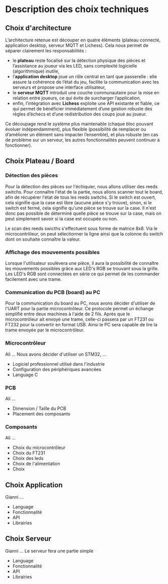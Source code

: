 # Description des choix techniques

## Choix d'architecture
 
L’architecture retenue est découper en quatre éléments (plateau connecté, application desktop, serveur MQTT et Lichess). Cela nous permet de séparer clairement les responsabilités :

* le **plateau** reste focalisé sur la détection physique des pièces et l’assistance au joueur via les LED, sans complexité logicielle (algorithmique) inutile,
* l’**application desktop** joue un rôle central en tant que passerelle : elle assure la cohérence de l’état du jeu, facilite la communication avec les serveurs et propose une interface utilisateur,
* le **serveur MQTT** introduit une couche communautaire pour la mise en relation entre joueurs, ce qui évite de surcharger l’application,
* enfin, l’intégration avec **Lichess** exploite une API existante et fiable, ce qui permet de bénéficier immédiatement d’une gestion robuste des règles d’échecs et d’une redistribution des coups joué au joueur.

Ce découpage rend le système plus maintenable (chaque bloc pouvant évoluer indépendamment), plus flexible (possibilité de remplacer ou d’améliorer un élément sans impacter l’ensemble), et plus robuste (en cas de problème sur un serveur, les autres fonctionnalités peuvent continuer à fonctionner).

## Choix Plateau / Board

### Détection des pièces

Pour la détection des pièces sur l'échiquier, nous allons utiliser des reeds switchs. Pour connaître l'état de la partie, nous allons scanner tout le board, afin de récupérer l'état de tous les reeds switchs. Si le switch est ouvert, cela signifie que la case est libre (aucune pièce s'y trouve), sinon, si le switch est fermé, cela signifie qu'une pièce se trouve sur la case. Il n'est donc pas possible de déterminé quelle pièce se trouve sur la case, mais on peut simplement savoir si la case est occupée ou non. 

Le scan des reeds swicths s'effectuent sous forme de matrice 8x8. Via le microcontrôleur, on peut sélectionner la ligne ainsi que la colonne du switch dont on souhaite connaître la valeur.

### Affichage des mouvements possibles

Lorsque l'utilisateur soulèvera une pièce, il aura la possibilité de connaître les mouvements possibles grâce aux LED's RGB se trouvant sous la grille. Les LED's RGB sont connectées en série ce qui permet de les commander facilement avec une trame.

### Communication du PCB (board) au PC

Pour la communication du board au PC, nous avons décider d'utiliser de l'UART pour la partie microcontrôleur. Ce protocole permet un échange simplifié entre deux machines à l'aide de 2 fils. Après que le microcontrôleur ait envoyé une trame, celle-ci passera par un FT231 ou FT232 pour la convertir en format USB. Ainsi le PC sera capable de lire la trame envoyée par le microcontrôleur.

### Microcontrôleur

Ali ...
Nous avons décider d'utiliser un STM32, ...
- Logiciel professionnel utilisé dans l'industrie
- Configuration des périphériques avancées
- Language C

### PCB

Ali ...
- Dimension / Taille du PCB
- Placement des composants

### Composants

Ali ...
- Choix du microcontrôleur
- Choix du FT231
- Choix des leds
- Choix de l'alimentation
- Choix 

## Choix Application

Gianni ...
- Language
- Fonctionnalité
- API
- Librairies 

## Choix Serveur

Gianni ...
Le serveur fera une partie simple

- Language
- Fonctionnalité
- API
- Librairies